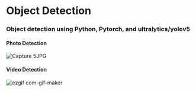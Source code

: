 # Object Detection
### Object detection using Python, Pytorch, and ultralytics/yolov5
#### Photo Detection
![Capture 5JPG](https://user-images.githubusercontent.com/90110498/163658563-9d6ee0ac-a9e3-49d4-807a-cbd7c0b26835.JPG)

#### Video Detection
![ezgif com-gif-maker](https://user-images.githubusercontent.com/90110498/163658248-f3db5014-5107-4265-a886-1dbf48369441.gif)


